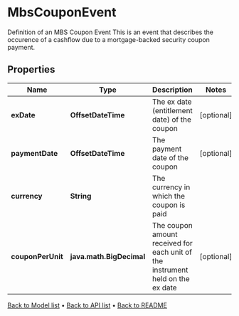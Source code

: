 

# MbsCouponEvent

Definition of an MBS Coupon Event This is an event that describes the occurence of a cashflow due to a mortgage-backed security coupon payment.

## Properties

| Name | Type | Description | Notes |
|------------ | ------------- | ------------- | -------------|
|**exDate** | **OffsetDateTime** | The ex date (entitlement date) of the coupon |  [optional] |
|**paymentDate** | **OffsetDateTime** | The payment date of the coupon |  [optional] |
|**currency** | **String** | The currency in which the coupon is paid |  |
|**couponPerUnit** | **java.math.BigDecimal** | The coupon amount received for each unit of the instrument held on the ex date |  [optional] |



[Back to Model list](../README.md#documentation-for-models) &#8226; [Back to API list](../README.md#documentation-for-api-endpoints) &#8226; [Back to README](../README.md)


